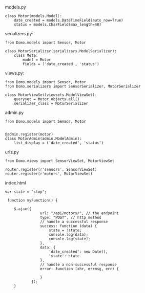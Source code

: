models.py

	class Motor(models.Model):
		date_created = models.DateTimeField(auto_now=True)
		status = models.CharField(max_length=40)
	
serializers.py:


	from Domo.models import Sensor, Motor
	
	class MotorSerializer(serializers.ModelSerializer):
	    class Meta:
	        model = Motor
	        fields = ('date_created', 'status')
	
views.py:


	from Domo.models import Sensor, Motor
	from Domo.serializers import SensorSerializer, MotorSerializer
	
	class MotorViewSet(viewsets.ModelViewSet):
	    queryset = Motor.objects.all()
	    serializer_class = MotorSerializer
	
admin.py

	from Domo.models import Sensor, Motor
	
	
	@admin.register(motor)
	class MotorAdmin(admin.ModelAdmin):
	    list_display = ('date_created', 'status')
	

urls.py 

	from Domo.views import SensorViewSet, MotorViewSet
	
	router.register(r'sensors', SensorViewSet)
	router.register(r'motors', MotorViewSet)
	
	
	
index.html

	var state = "stop";
	
	 function myFunction() {
	
	    $.ajax({
	                url: "/api/motors/", // the endpoint
	                type: "POST", // http method
	                // handle a successful response
	                success: function (data) {
	                    state = !state;
	                    console.log(data);
	                    console.log(state);
	                },
	                data: {
	                    'date_created': new Date(),
	                    'state': state
	                },
	                // handle a non-successful response
	                error: function (xhr, errmsg, err) {
	
	                }
	            });
	    }